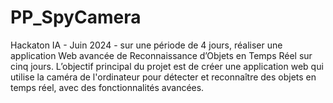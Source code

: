 # PP_SpyCamera
Hackaton IA - Juin 2024 - sur une période de 4 jours, réaliser une application Web avancée de Reconnaissance d’Objets en Temps Réel sur cinq jours. L’objectif principal du projet est de créer une application web qui utilise la caméra de l'ordinateur pour détecter et reconnaître des objets en temps réel, avec des fonctionnalités avancées.